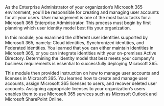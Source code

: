 As the Enterprise Administrator of your organization’s Microsoft 365 environment, you'll be responsible for creating and managing user accounts for all your users. User management is one of the most basic tasks for a Microsoft 365 Enterprise Administrator. This process must begin by first planning which user identity model best fits your organization.

In this module, you examined the different user identities supported by Microsoft 365, namely: Cloud identities, Synchronized identities, and Federated identities. You learned that you can either maintain identities in Microsoft 365, or you can integrate identities with your on-premises Active Directory. Determining the identity model that best meets your company's business requirements is essential to successfully deploying Microsoft 365.

This module then provided instruction on how to manage user accounts and licenses in Microsoft 365. You learned how to create and manage user accounts, assign Microsoft 365 licenses to users, and recover deleted user accounts. Assigning appropriate licenses to your organization’s users enables them to use Microsoft 365 services such as Microsoft Outlook and Microsoft SharePoint Online.
